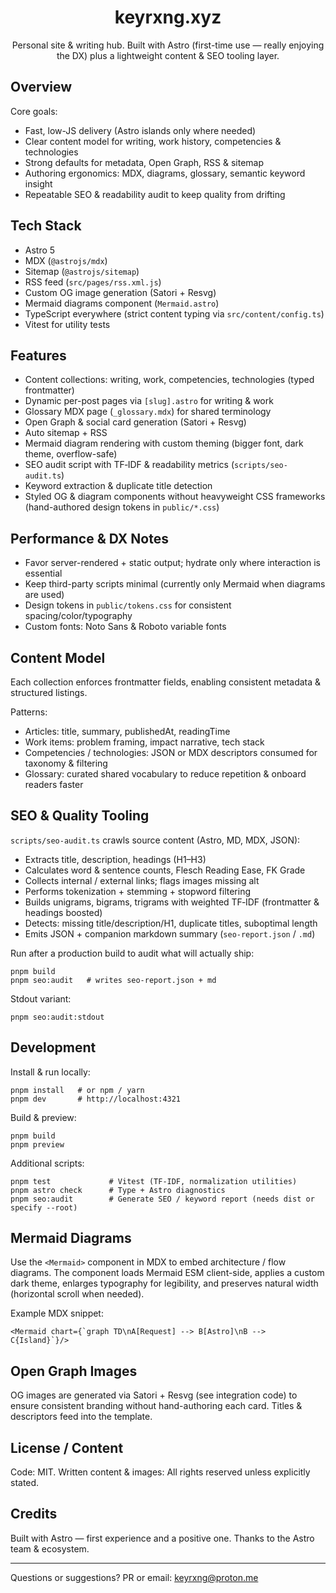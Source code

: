 <div align="center">

# keyrxng.xyz

Personal site & writing hub. Built with Astro (first-time use — really enjoying the DX) plus a lightweight content & SEO tooling layer.

</div>

## Overview

Core goals:

- Fast, low-JS delivery (Astro islands only where needed)
- Clear content model for writing, work history, competencies & technologies
- Strong defaults for metadata, Open Graph, RSS & sitemap
- Authoring ergonomics: MDX, diagrams, glossary, semantic keyword insight
- Repeatable SEO & readability audit to keep quality from drifting

## Tech Stack

- Astro 5
- MDX (`@astrojs/mdx`)
- Sitemap (`@astrojs/sitemap`)
- RSS feed (`src/pages/rss.xml.js`)
- Custom OG image generation (Satori + Resvg)
- Mermaid diagrams component (`Mermaid.astro`)
- TypeScript everywhere (strict content typing via `src/content/config.ts`)
- Vitest for utility tests

## Features

- Content collections: writing, work, competencies, technologies (typed frontmatter)
- Dynamic per-post pages via `[slug].astro` for writing & work
- Glossary MDX page (`_glossary.mdx`) for shared terminology
- Open Graph & social card generation (Satori + Resvg)
- Auto sitemap + RSS
- Mermaid diagram rendering with custom theming (bigger font, dark theme, overflow-safe)
- SEO audit script with TF‑IDF & readability metrics (`scripts/seo-audit.ts`)
- Keyword extraction & duplicate title detection
- Styled OG & diagram components without heavyweight CSS frameworks (hand-authored design tokens in `public/*.css`)

## Performance & DX Notes

- Favor server-rendered + static output; hydrate only where interaction is essential
- Keep third-party scripts minimal (currently only Mermaid when diagrams are used)
- Design tokens in `public/tokens.css` for consistent spacing/color/typography
- Custom fonts: Noto Sans & Roboto variable fonts

## Content Model

Each collection enforces frontmatter fields, enabling consistent metadata & structured listings.

Patterns:

- Articles: title, summary, publishedAt, readingTime
- Work items: problem framing, impact narrative, tech stack
- Competencies / technologies: JSON or MDX descriptors consumed for taxonomy & filtering
- Glossary: curated shared vocabulary to reduce repetition & onboard readers faster

## SEO & Quality Tooling

`scripts/seo-audit.ts` crawls source content (Astro, MD, MDX, JSON):

- Extracts title, description, headings (H1–H3)
- Calculates word & sentence counts, Flesch Reading Ease, FK Grade
- Collects internal / external links; flags images missing alt
- Performs tokenization + stemming + stopword filtering
- Builds unigrams, bigrams, trigrams with weighted TF‑IDF (frontmatter & headings boosted)
- Detects: missing title/description/H1, duplicate titles, suboptimal length
- Emits JSON + companion markdown summary (`seo-report.json` / `.md`)

Run after a production build to audit what will actually ship:

```
pnpm build
pnpm seo:audit   # writes seo-report.json + md
```

Stdout variant:

```
pnpm seo:audit:stdout
```

## Development

Install & run locally:

```
pnpm install   # or npm / yarn
pnpm dev       # http://localhost:4321
```

Build & preview:

```
pnpm build
pnpm preview
```

Additional scripts:

```
pnpm test             # Vitest (TF‑IDF, normalization utilities)
pnpm astro check      # Type + Astro diagnostics
pnpm seo:audit        # Generate SEO / keyword report (needs dist or specify --root)
```

## Mermaid Diagrams

Use the `<Mermaid>` component in MDX to embed architecture / flow diagrams. The component loads Mermaid ESM client-side, applies a custom dark theme, enlarges typography for legibility, and preserves natural width (horizontal scroll when needed).

Example MDX snippet:

```mdx
<Mermaid chart={`graph TD\nA[Request] --> B[Astro]\nB --> C{Island}`}/>
```

## Open Graph Images

OG images are generated via Satori + Resvg (see integration code) to ensure consistent branding without hand-authoring each card. Titles & descriptors feed into the template.

## License / Content

Code: MIT. Written content & images: All rights reserved unless explicitly stated.

## Credits

Built with Astro — first experience and a positive one. Thanks to the Astro team & ecosystem.

---

Questions or suggestions? PR or email: keyrxng@proton.me

